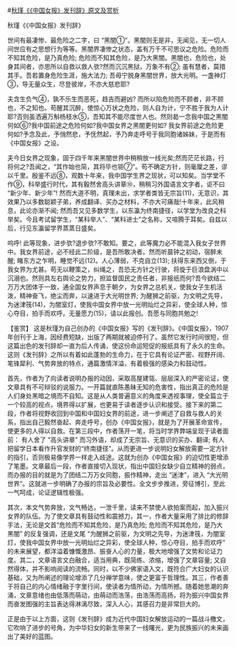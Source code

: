 #[秋瑾《《中国女报》发刊辞》原文及赏析](https://www.vrrw.net/wx/10399.html)

秋瑾《《中国女报》发刊辞》

世间有最凄惨、最危险之二字，曰 “黑闇①”。黑闇则无是非，无闻见，无一切人间世应有之思想行为等等。黑闇界凄惨之状态，盖有万千不可思议之危险。危险而不知其危险，是乃真危险; 危险而不知其危险，是乃大黑闇。黑闇也，危险也，处身其间者，亦思所以自救以救人欤?然而沉沉黑狱，万象不有②; 虽有慧者，莫措其手。吾若置身危险生涯，施大法力; 吾毋宁脱身黑闇世界，放大光明。一盏神灯③，导无量众生，尽登彼岸，不亦大慈悲耶?

夫含生负气④，孰不乐生而恶死，趋吉而避凶? 而所以陷危险而不顾者，非不顾也，不之知也。苟醒其沉醉，使惊心万状之危险，则人自为计，宁不胜于我为人计耶?否则虽洒遍万斛杨枝水⑤，吾知其不能尽度世人也。然则曷一念我中国之黑闇何如⑥?我中国前途之危险何如?我中国女界之黑闇更何如? 我女界前途之危险更何如?予念及此，予悄然悲，予怃然起，予乃奔走呼号于我同胞诸姊妹，于是而有 《中国女报》之设。

夫今日女界之现象，固于四千年来黑闇世界中稍稍放一线光矣;然而茫茫长路，行将何之?吾闻之，“其作始也简，其将毕也钜⑦”。苟不确定方针，则毫厘之差，谬以千里。殷鉴不远⑧，观数十年来，我中国学生界之现状，可以知矣。当学堂不作⑨，科举盛行时代，其有毅然舍高头讲章⑩，稍稍习外国语言文字者，讵不曰 “新少年、新少年”! 然而大道不明，真理未出，求学者类皆无宗旨(11)，无意识，其效果乃以多数聪颖子弟，养成翻译、买办之材料，不亦大可痛哉!十年来，此风稍息，此论亦渐不闻; 然而吾又见多数学生，以东瀛为终南捷径，以学堂为改良之科举矣。今且考试留学生，“某科举人”、“某科进士”之名称，又喧腾于耳矣。自兹以后，行见东瀛留学界蒸蒸日盛矣。

呜呼! 此等现象，进步欤?退步欤?不敢知。要之，此等魔力必不能混入我女子世界中。我女界前途，必不经此二阶级，是吾所敢决者。然而听晨钟之初动，宿醉未醒; 睹东方之乍明，睡觉不远(12)。人心薄弱，不克自立(13); 扶得东来西又倒，于我女界为尤甚。苟无以鞭策之，纠绳之，吾恐无方针之行驶，将旋于巨浪盘涡中以沉溺也。然则具左右舆论之势力，担监督国民之责任者，非报纸而何?吾今欲结二万万大团体于一致，通全国女界声息于朝夕，为女界之总机关，使我女子生机活泼，精神奋飞，绝尘而奔，以速进于大光明世界; 为醒狮之前驱，为文明之先导，为迷津筏(14)，为闇室灯，使我中国女界中放一光明灿烂之异彩，使全球人种，惊心夺目，拍手而欢呼。无量愿力(15)，请以此报创。吾愿与同胞共勉之!



【鉴赏】 这是秋瑾为自己创办的《中国女报》写的《发刊辞》。《中国女报》，1907年创刊于上海，因经费短缺，出版了两期就被迫停刊了。虽然它发行时间很短，但这篇出色的发刊辞却一直为后人传诵，使这份命运短促的报纸具有了永久的生命。这则《发刊辞》之所以有着如此蓬勃的生命力，在于它具有论证严密、视野开阔、笔锋犀利、气势奔放的特点，通篇激情洋溢，有着极强的感染力和鼓动性。

首先，作者为了向读者说明办报的动因，采取高屋建瓴、层层深入的严密论证，使文章具有不可辩驳的说服力。一开篇就直陈愚昧无知的危害性，指出真正的危险是人们身处黑暗之境而不自知。这是从人类普遍意义的角度来透视事理，使全篇立于一个较高的视点，境界得以扩展，也更易于读者逐步认识和接受。接下来的第二段，作者将视野收回到中国和中国妇女界的前途，进一步阐述了自救与救人的关系，指出自己毅然奋起、奔走呼号，创办《中国女报》，就是为了开展革命宣传，使更多的人得以自救。在第三段中，作者荡开一笔，将当时学界弊端呈现于读者面前： 有人舍了 “高头讲章” 而习外语，却成了无宗旨、无意识的买办、翻译; 有人把留学日本看作升官发财的“终南捷径”。从而更进一步说明妇女解放需要一定方针的指引，否则极易像学界一样走入歧途。这就为创办《中国女报》的迫切性更增添了笔墨。文章最后一段，作者直接切入现状，指出中国妇女缺少自立精神的弱点，而办报的目的就是为了团结二万万女同胞，振作精神，走出 “迷津”，进入 “大光明世界”。这就进一步明确了办报的宗旨及必要性。全文步步推进，旁征博引，至此一气呵成，论证逻辑性极强。

其次，本文气势奔放，文气畅达，一泄千里，读来不禁使人欲拍案而起，加入振兴女界的队伍。为了使文章具有鼓动性和震撼力，其一，作者大量采用了排比的修辞手法，无论是文首“危险而不知其危险，是乃真危险; 危险而不知其危险，是乃大黑闇” 的反复强调，还是文尾 “为醒狮之前驱，为文明之先导，为迷津筏，为闇室灯，使我中国女界中放一光明灿烂之异彩，使全球人种，惊心夺目，拍手而欢呼” 的未来展望，都洋溢着慷慨激昂、振奋人心的力量，极大地增强了文势和论证力度。其二，文章语言文白融合，适当用典，既简练、浓缩，增强了文章容量; 又自然得体，并不影响阅读的流畅。同时，以不少佛家语入文，既符合广大妇女的认识基础，又为所阐述的理论增添了几分禅学意味，使之更富于哲理性。其三，作者善于将自己的内心情绪融于字里行间，使读者为情所动，为情所撼。随着她思潮的奔涌，文章意绪也由低落而萌动，由萌动而浩荡，由浩荡而高扬，将为振兴中国女界而奋发图强的主旨表达得淋漓尽致，深入人心，其感召力是非常巨大的。

正是由于以上方面，这则《发刊辞》成为近代中国妇女解放运动的一篇战斗檄文，它吹响了进步的号角，为中华妇女的新生带来了一线曙光，更为民族振兴的未来画出了美好的蓝图。

